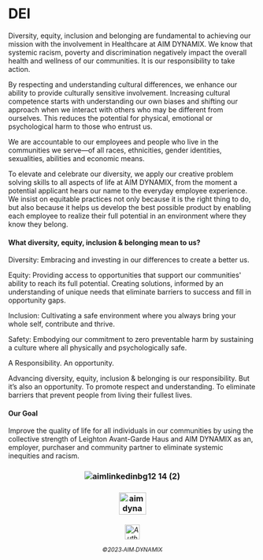 # DEI

Diversity, equity, inclusion and belonging are fundamental to achieving our mission with the involvement in Healthcare at AIM DYNAMIX. We know that systemic racism, poverty and discrimination negatively impact the overall health and wellness of our communities. It is our responsibility to take action.

By respecting and understanding cultural differences, we enhance our ability to provide culturally sensitive involvement. Increasing cultural competence starts with understanding our own biases and shifting our approach when we interact with others who may be different from ourselves. This reduces the potential for physical, emotional or psychological harm to those who entrust us.

We are accountable to our employees and people who live in the communities we serve—of all races, ethnicities, gender identities, sexualities, abilities and economic means.

To elevate and celebrate our diversity, we apply our creative problem solving skills to all aspects of life at AIM DYNAMIX, from the moment a potential applicant hears our name to the everyday employee experience. We insist on equitable practices not only because it is the right thing to do, but also because it helps us develop the best possible product by enabling each employee to realize their full potential in an environment where they know they belong.

#### What diversity, equity, inclusion & belonging mean to us?

Diversity: Embracing and investing in our differences to create a better us.

Equity: Providing access to opportunities that support our communities' ability to reach its full potential. Creating solutions, informed by an understanding of unique needs that eliminate barriers to success and fill in opportunity gaps.

Inclusion: Cultivating a safe environment where you always bring your whole self, contribute and thrive.

Safety: Embodying our commitment to zero preventable harm by sustaining a culture where all physically and psychologically safe.

A Responsibility. An opportunity.

Advancing diversity, equity, inclusion & belonging is our responsibility. But it’s also an opportunity. To promote respect and understanding. To eliminate barriers that prevent people from living their fullest lives.

#### Our Goal

Improve the quality of life for all individuals in our communities by using the collective strength of Leighton Avant-Garde Haus and AIM DYNAMIX as an, employer, purchaser and community partner to eliminate systemic inequities and racism.


  
  <h3 align="middle">

  
![aimlinkedinbg12 14 (2)](https://user-images.githubusercontent.com/119469038/209342013-ad59d147-7591-4a96-8714-495374bf51ad.png)

 <h3 align="middle">
 
   
  <a href="https://linkedin.com/company/aimdynmix/" target="blank"><img align="center" src="https://raw.githubusercontent.com/rahuldkjain/github-profile-readme-generator/master/src/images/icons/Social/linked-in-alt.svg" alt="aimdynamix" height="45" width="55" /></a>
 
  <h6 align="middle">

  <a href="https://leightonavantgardehaus.github.io">
  <img align="center" alt="Auth" width="30px" src="https://simpleicons.vercel.app/stackblitz/000" /> 

<sub>©2023 AIM DYNAMIX</sub>

   


 <h3 align="middle">

